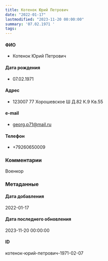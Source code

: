 ```yaml
---
title: Котенок Юрий Петрович
date: "2022-01-17"
lastmodified: "2023-11-20 00:00:00"
summary: '07.02.1971 '
tags: 
---
```

<!--# pp1-->
<!--## Фигурант-->
<!--### Личные данные-->
#### ФИО
- Котенок Юрий Петрович
#### Дата рождения
- 07.02.1971
#### Адрес
- 123007 77 Хорошевское Ш Д.82 К.9 Кв.55
#### e-mail
- georg.p71@mail.ru
#### Телефон
- +79260650009
### Комментарии
Военкор
### Метаданные
#### Дата добавления
2022-01-17
#### Дата последнего обновления
2023-11-20 00:00:00
#### ID
котенок-юрий-петрович-1971-02-07
<!--## END;-->

